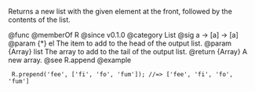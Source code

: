 Returns a new list with the given element at the front, followed by the
contents of the list.

@func
@memberOf R
@since v0.1.0
@category List
@sig a -> [a] -> [a]
@param {*} el The item to add to the head of the output list.
@param {Array} list The array to add to the tail of the output list.
@return {Array} A new array.
@see R.append
@example

     R.prepend('fee', ['fi', 'fo', 'fum']); //=> ['fee', 'fi', 'fo', 'fum']
